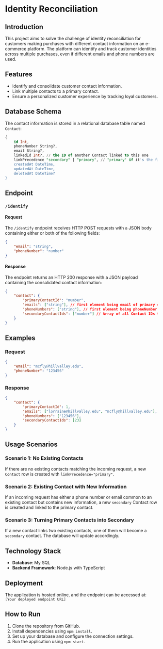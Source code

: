 # Identity Reconciliation

## Introduction

This project aims to solve the challenge of identity reconciliation for customers making purchases with different contact information on an e-commerce platform. The platform can identify and track customer identities across multiple purchases, even if different emails and phone numbers are used.

## Features

- Identify and consolidate customer contact information.
- Link multiple contacts to a primary contact.
- Ensure a personalized customer experience by tracking loyal customers.

## Database Schema

The contact information is stored in a relational database table named `Contact`:

```sql
{
    id Int,
    phoneNumber String?,
    email String?,
    linkedId Int?, // the ID of another Contact linked to this one
    linkPrecedence "secondary" | "primary", // "primary" if it's the first Contact
    createdAt DateTime,
    updatedAt DateTime,
    deletedAt DateTime?
}
```

## Endpoint

### `/identify`

#### Request

The `/identify` endpoint receives HTTP POST requests with a JSON body containing either or both of the following fields:

```json
{
    "email": "string",
    "phoneNumber": "number"
}
```

#### Response

The endpoint returns an HTTP 200 response with a JSON payload containing the consolidated contact information:

```json
{
    "contact": {
        "primaryContactId": "number",
        "emails": ["string"], // first element being email of primary contact
        "phoneNumbers": ["string"], // first element being phoneNumber of primary contact
        "secondaryContactIds": ["number"] // Array of all Contact IDs that are "secondary"
    }
}
```

## Examples

### Request

```json
{
    "email": "mcfly@hillvalley.edu",
    "phoneNumber": "123456"
}
```

### Response

```json
{
    "contact": {
        "primaryContactId": 1,
        "emails": ["lorraine@hillvalley.edu", "mcfly@hillvalley.edu"],
        "phoneNumbers": ["123456"],
        "secondaryContactIds": [23]
    }
}
```

## Usage Scenarios

### Scenario 1: No Existing Contacts

If there are no existing contacts matching the incoming request, a new `Contact` row is created with `linkPrecedence="primary"`.

### Scenario 2: Existing Contact with New Information

If an incoming request has either a phone number or email common to an existing contact but contains new information, a new `secondary` Contact row is created and linked to the primary contact.

### Scenario 3: Turning Primary Contacts into Secondary

If a new contact links two existing contacts, one of them will become a `secondary` contact. The database will update accordingly.

## Technology Stack

- **Database**: My SQL
- **Backend Framework**: Node.js with TypeScript

## Deployment

The application is hosted online, and the endpoint can be accessed at: `[Your deployed endpoint URL]`

## How to Run

1. Clone the repository from GitHub.
2. Install dependencies using `npm install`.
3. Set up your database and configure the connection settings.
4. Run the application using `npm start`.
